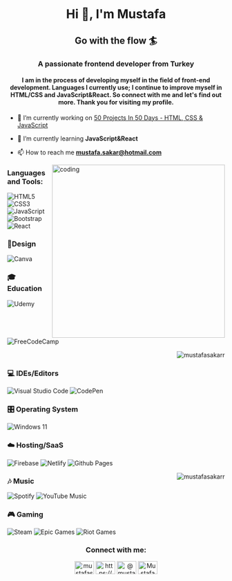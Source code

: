 
<h1 align="center">Hi 👋, I'm Mustafa</h1>
<h2 align="center"> Go with the flow 🏄‍</h2>
<h3 align="center">A passionate frontend developer from Turkey</h3>
<h4 align="center">I am in the process of developing myself in the field of front-end development. Languages I currently use; I continue to improve myself in HTML/CSS and JavaScript&React. So connect with me and let's find out more.  Thank you for visiting my profile.</h4>

- 🔭 I’m currently working on [50 Projects In 50 Days - HTML, CSS & JavaScript](https://www.udemy.com/course/50-projects-50-days/)

- 🌱 I’m currently learning **JavaScript&React**

- 📫 How to reach me **mustafa.sakar@hotmail.com**

<img align="right" alt="coding" width="400" src="https://media0.giphy.com/media/BPJmthQ3YRwD6QqcVD/giphy.gif">

<h3 align="left">Languages and Tools:</h3>


![HTML5](https://img.shields.io/badge/html5-%23E34F26.svg?style=for-the-badge&logo=html5&logoColor=white)
![CSS3](https://img.shields.io/badge/css3-%231572B6.svg?style=for-the-badge&logo=css3&logoColor=white)
![JavaScript](https://img.shields.io/badge/javascript-%23323330.svg?style=for-the-badge&logo=javascript&logoColor=%23F7DF1E)
![Bootstrap](https://img.shields.io/badge/bootstrap-%23563D7C.svg?style=for-the-badge&logo=bootstrap&logoColor=white)
![React](https://img.shields.io/badge/react-%2320232a.svg?style=for-the-badge&logo=react&logoColor=%2361DAFB)

<h3>🎨Design</h3>

![Canva](https://img.shields.io/badge/Canva-%2300C4CC.svg?style=for-the-badge&logo=Canva&logoColor=white)

<h3>🎓 Education</h3>

![Udemy](https://img.shields.io/badge/Udemy-A435F0?style=for-the-badge&logo=Udemy&logoColor=white)
![FreeCodeCamp](https://img.shields.io/badge/Freecodecamp-%23123.svg?&style=for-the-badge&logo=freecodecamp&logoColor=green)

<p>&nbsp;<img align="right" src="https://github-readme-stats.vercel.app/api?username=mustafasakarr&show_icons=true&locale=en&theme=tokyonight" alt="mustafasakarr" /></p>

<h3>💻 IDEs/Editors</h3>

![Visual Studio Code](https://img.shields.io/badge/Visual%20Studio%20Code-0078d7.svg?style=for-the-badge&logo=visual-studio-code&logoColor=white)
![CodePen](https://img.shields.io/badge/CodePen-white?style=for-the-badge&logo=codepen&logoColor=black)

<h3><h3>🎛️ Operating System</h3>

![Windows 11](https://img.shields.io/badge/Windows%2011-%230079d5.svg?style=for-the-badge&logo=Windows%2011&logoColor=white)

<h3>☁️ Hosting/SaaS</h3>

![Firebase](https://img.shields.io/badge/firebase-%23039BE5.svg?style=for-the-badge&logo=firebase)
![Netlify](https://img.shields.io/badge/netlify-%23000000.svg?style=for-the-badge&logo=netlify&logoColor=#00C7B7)
![Github Pages](https://img.shields.io/badge/github%20pages-121013?style=for-the-badge&logo=github&logoColor=white)
<p><img align="right" src="https://github-readme-stats.vercel.app/api/top-langs?username=mustafasakarr&show_icons=true&locale=en&layout=compact&theme=tokyonight" alt="mustafasakarr" /></p>

<h3>🎶 Music</h3>

![Spotify](https://img.shields.io/badge/Spotify-1ED760?style=for-the-badge&logo=spotify&logoColor=white)
![YouTube Music](https://img.shields.io/badge/YouTube_Music-FF0000?style=for-the-badge&logo=youtube-music&logoColor=white)

<h3>🎮 Gaming</h3>

![Steam](https://img.shields.io/badge/steam-%23000000.svg?style=for-the-badge&logo=steam&logoColor=white)
![Epic Games](https://img.shields.io/badge/epicgames-%23313131.svg?style=for-the-badge&logo=epicgames&logoColor=white)
![Riot Games](https://img.shields.io/badge/riotgames-D32936.svg?style=for-the-badge&logo=riotgames&logoColor=white)

<h3 align="center">Connect with me:</h3>
<p align="center">
<a href="https://dev.to/mustafasakarr" target="blank"><img align="center" src="https://raw.githubusercontent.com/rahuldkjain/github-profile-readme-generator/master/src/images/icons/Social/devto.svg" alt="mustafasakarr" height="30" width="45" /></a>
<a href="https://www.linkedin.com/in/mustafasakar/" target="blank"><img align="center" src="https://raw.githubusercontent.com/rahuldkjain/github-profile-readme-generator/master/src/images/icons/Social/linked-in-alt.svg" alt="https://www.linkedin.com/in/mustafasakar/" height="30" width="45" /></a>
<a href="https://medium.com/@mustafa.sakarr" target="blank"><img align="center" src="https://raw.githubusercontent.com/rahuldkjain/github-profile-readme-generator/master/src/images/icons/Social/medium.svg" alt="@mustafa.sakarr" height="30" width="45" /></a>
<a href="https://discord.gg/Mustafa (TiGLoNNN)#8209" target="blank"><img align="center" src="https://raw.githubusercontent.com/rahuldkjain/github-profile-readme-generator/master/src/images/icons/Social/discord.svg" alt="Mustafa (TiGLoNNN)#8209" height="30" width="45" /></a>
</p>
